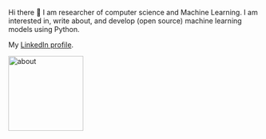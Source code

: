  Hi there 👋 I am researcher of computer science and Machine Learning. I am interested in, write about, and develop (open source) machine learning models using Python.
 
 My [LinkedIn profile](https://www.linkedin.com/in/saman-emami/).
 
 
<img src="https://raw.githubusercontent.com/samanemami/samanemami/main/docs/HW.gif" alt="about" style="height:150px;"> 
